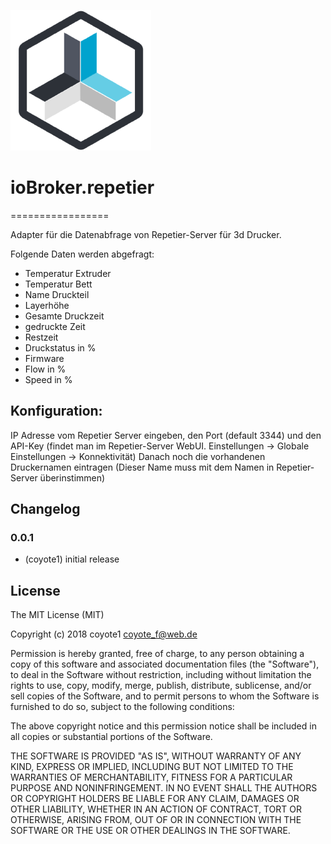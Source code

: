 ![Logo](admin/repetier.png)
# ioBroker.repetier
=================

Adapter für die Datenabfrage von Repetier-Server für 3d Drucker.

Folgende Daten werden abgefragt:

- Temperatur Extruder
- Temperatur Bett
- Name Druckteil
- Layerhöhe
- Gesamte Druckzeit
- gedruckte Zeit
- Restzeit
- Druckstatus in %
- Firmware
- Flow in %
- Speed in %


## Konfiguration:

IP Adresse vom Repetier Server eingeben, den Port (default 3344) und den API-Key (findet man im Repetier-Server WebUI. Einstellungen -> Globale Einstellungen -> Konnektivität) Danach noch die vorhandenen Druckernamen eintragen (Dieser Name muss mit dem Namen in Repetier-Server überinstimmen)


## Changelog

### 0.0.1
* (coyote1) initial release

## License

The MIT License (MIT)

Copyright (c) 2018 coyote1 <coyote_f@web.de>

Permission is hereby granted, free of charge, to any person obtaining a copy
of this software and associated documentation files (the "Software"), to deal
in the Software without restriction, including without limitation the rights
to use, copy, modify, merge, publish, distribute, sublicense, and/or sell
copies of the Software, and to permit persons to whom the Software is
furnished to do so, subject to the following conditions:

The above copyright notice and this permission notice shall be included in
all copies or substantial portions of the Software.

THE SOFTWARE IS PROVIDED "AS IS", WITHOUT WARRANTY OF ANY KIND, EXPRESS OR
IMPLIED, INCLUDING BUT NOT LIMITED TO THE WARRANTIES OF MERCHANTABILITY,
FITNESS FOR A PARTICULAR PURPOSE AND NONINFRINGEMENT. IN NO EVENT SHALL THE
AUTHORS OR COPYRIGHT HOLDERS BE LIABLE FOR ANY CLAIM, DAMAGES OR OTHER
LIABILITY, WHETHER IN AN ACTION OF CONTRACT, TORT OR OTHERWISE, ARISING FROM,
OUT OF OR IN CONNECTION WITH THE SOFTWARE OR THE USE OR OTHER DEALINGS IN
THE SOFTWARE.
